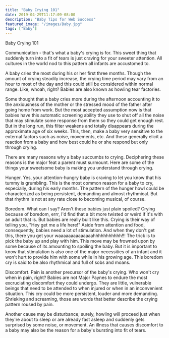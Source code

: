 ```yaml
---
title: "Baby Crying 101"
date: 2019-04-29T11:17:09-08:00
description: "Baby Tips for Web Success"
featured_image: "/images/Baby.jpg"
tags: ["Baby"]
---
```


Baby Crying 101

Communication - that's what a baby's crying is for. This sweet thing that suddenly turn into a fit of tears is just craving for your sweeter attention. All cultures in the world nod to this pattern all infants are accustomed to.  

A baby cries the most during his or her first three months. Though the amount of crying steadily increase, the crying time period may vary from an hour to most of the day and this could still be considered within normal range. Like, whoah, right? Babies are also known as howling tear factories.

Some thought that a baby cries more during the afternoon accounting it to the anxiousness of the mother or the stressed mood of the father after going home from work. But the most accepted assumption now is that babies have this automatic screening ability they use to shut off all the noise that may stimulate some response from them so they could get enough rest. But in the long run, this filter weakens and totally disappears during the approximate age of six weeks. This, then, make a baby very sensitive to the external factors such as noise, movements, etc. And these generally elicit a reaction from a baby and how best could he or she respond but only through crying.

There are many reasons why a baby succumbs to crying. Deciphering these reasons is the major feat a parent must surmount. Here are some of the things your sweetsome baby is making you understand through crying.

Hunger. Yes, your attention-hungry baby is craving to let you know that his tummy is grumbling. This is the most common reason for a baby to cry, especially, during his early months. The pattern of the hunger howl could be characterized as being persistent, demanding and almost rhythmical. But that rhythm is not at any rate close to becoming musical, of course.

Boredom. What can I say? Aren't these babies just plain spoiled? Crying because of boredom, errr, I'd find that a bit more twisted or weird if it's with an adult that is. But babies are really built like this. Crying is their way of telling you, "Hey get me a life here!" Aside from attention and food, consequently, babies need a lot of stimulation. And when they don't get this, there you get your waaaaaaaaaaaaaahhhhhhhhhhh!!! The trick is to pick the baby up and play with him. This move may be frowned upon by some because of its amounting to spoiling the baby. But it is important to know that stimulation is also one of the major necessities of an infant and it won't hurt to provide him with some while in his growing age. This boredom cry is said to be also rhythmical and full of sobs and moans.

Discomfort. Pain is another precursor of the baby's crying. Who won't cry when in pain, right? Babies are not Major Paynes to endure the most excruciating discomfort they could undergo. They are little, vulnerable beings that need to be attended to when injured or when in an inconvenient situation. This cry could be more persistent, louder and more demanding. Shrieking and screaming, those are words that better describe the crying pattern roused by pain.

Another cause may be disturbance; surely, howling will proceed just when they're about to sleep or are already fast asleep and suddenly gets surprised by some noise, or movement. An illness that causes discomfort to a baby may also be the reason for a baby's bursting into fit of tears.


